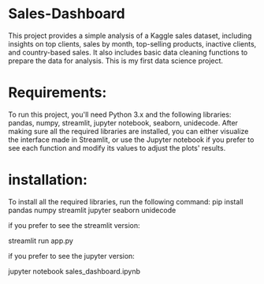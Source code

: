 # Sales-Dashboard
This project provides a simple analysis of a Kaggle sales dataset, including insights on top clients, sales by month, top-selling products, inactive clients, and country-based sales. It also includes basic data cleaning functions to prepare the data for analysis. This is my first data science project.


# Requirements:
To run this project, you'll need Python 3.x and the following libraries: pandas, numpy, streamlit, jupyter notebook, seaborn, unidecode. After making sure all the required libraries are installed, you can either visualize the interface made in Streamlit, or use the Jupyter notebook if you prefer to see each function and modify its values to adjust the plots' results.


# installation:

To install all the required libraries, run the following command:
pip install pandas numpy streamlit jupyter seaborn unidecode

if you prefer to see the streamlit version:

streamlit run app.py

if you prefer to see the jupyter version:

jupyter notebook sales_dashboard.ipynb


